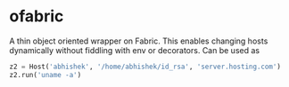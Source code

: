 ofabric
=======

A thin object oriented wrapper on Fabric. This enables changing hosts dynamically without fiddling with env or decorators.
Can be used as

```python
z2 = Host('abhishek', '/home/abhishek/id_rsa', 'server.hosting.com')
z2.run('uname -a')
```

